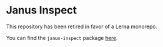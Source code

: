 Janus Inspect
=============

This repository has been retired in favor of a Lerna monorepo.

You can find the `janus-inspect` package [here](https://github.com/issa-tseng/janus/tree/master/inspect).

